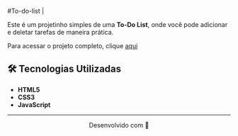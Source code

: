 #To-do-list | 

Este é um projetinho simples de uma **To-Do List**, onde você pode adicionar e deletar tarefas de maneira prática.

Para acessar o projeto completo, clique [aqui]( )

## 🛠️ Tecnologias Utilizadas
- **HTML5** 
- **CSS3** 
- **JavaScript**

---
<p align="center">
Desenvolvido com 🧡
</p>
